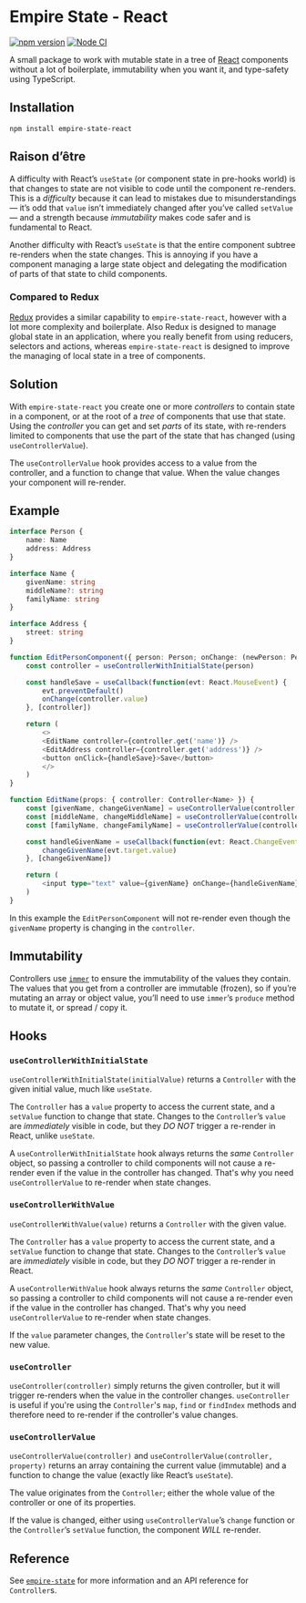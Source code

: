 # Empire State - React

[![npm version](https://badge.fury.io/js/empire-state-react.svg)](https://badge.fury.io/js/empire-state-react)
[![Node CI](https://github.com/karlvr/empire-state/actions/workflows/github-actions-build.yml/badge.svg)](https://github.com/karlvr/empire-state/actions/workflows/github-actions-build.yml)

A small package to work with mutable state in a tree of [React](https://reactjs.org) components without a lot of boilerplate, immutability when you want it, and type-safety using TypeScript.

## Installation

```shell
npm install empire-state-react
```

## Raison d’être

A difficulty with React’s `useState` (or component state in pre-hooks world) is that changes to state are not visible to code until the component re-renders. This is a _difficulty_ because it can lead to mistakes due to misunderstandings — it’s odd that `value` isn’t immediately changed after you’ve called `setValue` — and a strength because _immutability_ makes code safer and is fundamental to React.

Another difficulty with React’s `useState` is that the entire component subtree re-renders when the state changes. This is annoying if you have a component managing a large state object and delegating the modification of parts of that state to child components.

### Compared to Redux

[Redux](https://redux.js.org) provides a similar capability to `empire-state-react`, however with a lot more complexity and boilerplate. Also Redux is designed to manage global state in an application, where you really benefit from using reducers, selectors and actions, whereas `empire-state-react` is designed to improve the managing of local state in a tree of components.

## Solution

With `empire-state-react` you create one or more _controllers_ to contain state in a component, or at the root of a _tree_ of components that use that state. Using the _controller_ you can get and set _parts_ of its state, with re-renders limited to components that use the part of the state that has changed (using `useControllerValue`).

The `useControllerValue` hook provides access to a value from the controller, and a function to change that value. When the value changes your component will re-render.

## Example

```typescript
interface Person {
	name: Name
	address: Address
}

interface Name {
	givenName: string
	middleName?: string
	familyName: string
}

interface Address {
	street: string
}

function EditPersonComponent({ person: Person; onChange: (newPerson: Person) => void }) {
	const controller = useControllerWithInitialState(person)

	const handleSave = useCallback(function(evt: React.MouseEvent) {
		evt.preventDefault()
		onChange(controller.value)
	}, [controller])

	return (
		<>
		<EditName controller={controller.get('name')} />
		<EditAddress controller={controller.get('address')} />
		<button onClick={handleSave}>Save</button>
		</>
	)
}

function EditName(props: { controller: Controller<Name> }) {
	const [givenName, changeGivenName] = useControllerValue(controller, 'givenName')
	const [middleName, changeMiddleName] = useControllerValue(controller, 'middleName')
	const [familyName, changeFamilyName] = useControllerValue(controller, 'familyName')

	const handleGivenName = useCallback(function(evt: React.ChangeEvent<HTMLInputElement>) {
		changeGivenName(evt.target.value)
	}, [changeGivenName])

	return (
		<input type="text" value={givenName} onChange={handleGivenName} />
	)
}
```

In this example the `EditPersonComponent` will not re-render even though the `givenName` property is changing in the `controller`.

## Immutability

Controllers use [`immer`](https://github.com/immerjs/immer) to ensure the immutability of the values they contain. The values that you get from a controller are immutable (frozen), so if you’re mutating an array or object value, you’ll need to use `immer`’s `produce` method to mutate it, or spread / copy it.

## Hooks

### `useControllerWithInitialState`

`useControllerWithInitialState(initialValue)` returns a `Controller` with the given initial value, much like `useState`.

The `Controller` has a `value` property to access the current state, and a `setValue` function to change that state. Changes to the `Controller`’s `value` are _immediately_ visible in code, but they _DO NOT_ trigger a re-render in React, unlike `useState`.

A `useControllerWithInitialState` hook always returns the _same_ `Controller` object, so passing a controller to child components will not cause a re-render even if the value in the controller has changed. That's why you need `useControllerValue` to re-render when state changes.

### `useControllerWithValue`

`useControllerWithValue(value)` returns a `Controller` with the given value.

The `Controller` has a `value` property to access the current state, and a `setValue` function to change that state. Changes to the `Controller`’s `value` are _immediately_ visible in code, but they _DO NOT_ trigger a re-render in React.

A `useControllerWithValue` hook always returns the _same_ `Controller` object, so passing a controller to child components will not cause a re-render even if the value in the controller has changed. That's why you need `useControllerValue` to re-render when state changes.

If the `value` parameter changes, the `Controller`'s state will be reset to the new value.

### `useController`

`useController(controller)` simply returns the given controller, but it will trigger re-renders when the value in the controller changes.
`useController` is useful if you're using the `Controller`'s `map`, `find` or `findIndex` methods and therefore need to re-render if the
controller's value changes.

### `useControllerValue`

`useControllerValue(controller)` and `useControllerValue(controller, property)` returns an array containing the current value (immutable) and a function to change the value (exactly like React’s `useState`).

The value originates from the `Controller`; either the whole value of the controller or one of its properties.

If the value is changed, either using `useControllerValue`’s `change` function or the `Controller`’s `setValue` function, the component _WILL_ re-render.

## Reference

See [`empire-state`](../core) for more information and an API reference for `Controller`s.

